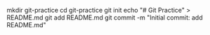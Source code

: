mkdir git-practice
cd git-practice
git init
echo "# Git Practice" > README.md
git add README.md
git commit -m "Initial commit: add README.md"
